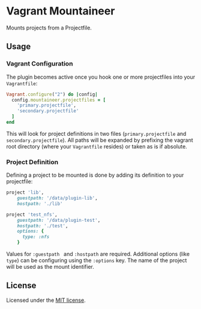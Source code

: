 # Vagrant Mountaineer

Mounts projects from a Projectfile.


## Usage

### Vagrant Configuration

The plugin becomes active once you hook one or more projectfiles into
your `Vagrantfile`:

```ruby
Vagrant.configure("2") do |config|
  config.mountaineer.projectfiles = [
    'primary.projectfile',
    'secondary.projectfile'
  ]
end
```

This will look for project definitions in two files
(`primary.projectfile` and `secondary.projectfile`). All paths will be
expanded by prefixing the vagrant root directory (where your `Vagrantfile`
resides) or taken as is if absolute.

### Project Definition

Defining a project to be mounted is done by adding its definition to your
projectfile:

```ruby
project 'lib',
    guestpath: '/data/plugin-lib',
    hostpath: './lib'

project 'test_nfs',
    guestpath: '/data/plugin-test',
    hostpath: './test',
    options: {
      type: :nfs
    }
```

Values for `:guestpath ` and `:hostpath` are required. Additional options
(like `type`) can be configuring using the `:options` key. The name of the
project will be used as the mount identifier.


## License

Licensed under the [MIT license](http://opensource.org/licenses/MIT).
